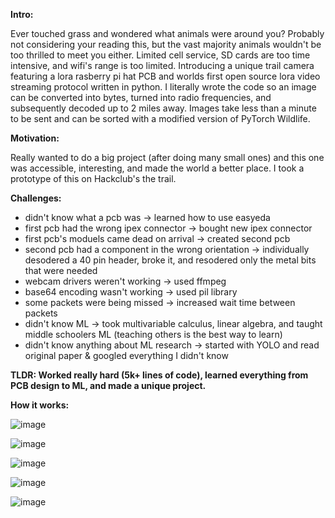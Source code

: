 **Intro:** 

Ever touched grass and wondered what animals were around you? Probably not considering your reading this, but the vast majority animals wouldn't be too thrilled to meet you either. Limited cell service, SD cards are too time intensive, and wifi's range is too limited. Introducing a unique trail camera featuring a lora rasberry pi hat PCB and worlds first open source lora video streaming protocol written in python. I literally wrote the code so an image can be converted into bytes, turned into radio frequencies, and subsequently decoded up to 2 miles away. Images take less than a minute to be sent and can be sorted with a modified version of PyTorch Wildlife. 

**Motivation:**

Really wanted to do a big project (after doing many small ones) and this one was accessible, interesting, and made the world a better place. I took a prototype of this on Hackclub's the trail.

**Challenges:**
- didn't know what a pcb was -> learned how to use easyeda
- first pcb had the wrong ipex connector -> bought new ipex connector
- first pcb's moduels came dead on arrival -> created second pcb
- second pcb had a component in the wrong orientation -> individually desodered a 40 pin header, broke it, and resodered only the metal bits that were needed
- webcam drivers weren't working -> used ffmpeg
- base64 encoding wasn't working -> used pil library
- some packets were being missed  -> increased wait time between packets
- didn't know ML -> took multivariable calculus, linear algebra, and taught middle schoolers ML (teaching others is the best way to learn)
- didn't know anything about ML research -> started with YOLO and read original paper & googled everything I didn't know

**TLDR: Worked really hard (5k+ lines of code), learned everything from PCB design to ML, and made a unique project.**


**How it works:**

![image](https://github.com/user-attachments/assets/f6232446-1c0b-4e67-a044-f8bd973873ba)

![image](https://github.com/user-attachments/assets/23649afb-30c7-4c5a-811a-5a3ec9e80eb4)

![image](https://github.com/user-attachments/assets/9380932b-402d-43e7-a354-f009e1f05b4b)

![image](https://github.com/user-attachments/assets/e0fd9485-2fad-4289-b185-7ba308102eab)

![image](https://github.com/user-attachments/assets/5b674318-ba81-40cc-a534-95e72daca2bd)




